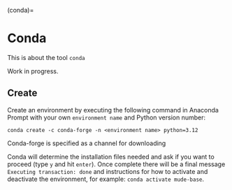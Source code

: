 (conda)=
# Conda

This is about the tool `conda`

Work in progress.




## Create 

Create an environment by executing the following command in Anaconda Prompt with your own `environment name` and Python version number:

`conda create -c conda-forge -n <environment name> python=3.12`

Conda-forge is specified as a channel for downloading

Conda will determine the installation files needed and ask if you want to proceed (type `y` and hit `enter`). Once complete there will be a final message `Executing transaction: done` and instructions for how to activate and deactivate the environment, for example: `conda activate mude-base`.


